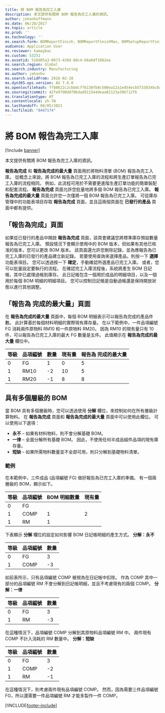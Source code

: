 ```yaml
---
title: 將 BOM 報告為完工入庫
description: 本文提供有關將 BOM 報告為完工入庫的資訊。
author: johanhoffmann
ms.date: 06/20/2017
ms.topic: article
ms.prod: ''
ms.technology: ''
ms.search.form: BOMReportFinish, BOMReportFinishMax, BOMSetupReportFinish
audience: Application User
ms.reviewer: kamaybac
ms.custom: 53251
ms.assetid: 510d05a3-0073-438d-b0c4-b6a6df1882ea
ms.search.region: Global
ms.search.industry: Manufacturing
ms.author: johanho
ms.search.validFrom: 2016-02-28
ms.dyn365.ops.version: AX 7.0.0
ms.openlocfilehash: ff88622c2cbbdcff6130fb8c500ea12a1e454ecb5f33834bc0a69718038c9e89
ms.sourcegitcommit: 42fe9790ddf0bdad911544deaa82123a396712fb
ms.translationtype: HT
ms.contentlocale: zh-TW
ms.lasthandoff: 08/05/2021
ms.locfileid: "8447174"
---
```

# <a name="report-boms-as-finished"></a>將 BOM 報告為完工入庫

[!include [banner](../includes/banner.md)]

本文提供有關將 BOM 報告為完工入庫的資訊。

**報告為完成** 和 **報告為完成的最大量** 頁面用於將物料清單 (BOM) 報告為完工入庫。 從概念上來說，將 BOM 報告為已完工入庫的流程和將生產訂單報告為已完工入庫的流程相同。 例如，此流程可用於不需要更進階生產訂單功能的簡單裝配和配套流程。 **報告為完成** 頁面允許您批量地將多個 BOM 報告為已完工入庫。 **報告為完成的最大量** 頁面允許您一次僅將一個 BOM 報告為已完工入庫。 可從庫存管理中的功能表項目存取 **報告為完成** 頁面，並且這兩個頁面在 **已發行的產品** 頁面中都有提供。

## <a name="report-as-finished-page"></a>「報告為完成」頁面
如果從已發行的產品中開啟 **報告為完成** 頁面，該頁會建議您將標準庫存預設數量報告為已完工入庫。 預設情況下會顯示使用中的 BOM 版本，但如果有其他已核准的版本，您可以更改 BOM 版本。 該頁面還允許您刪除記錄，並為應報告為已完工入庫的已發行的產品建立新記錄。 若要使用查詢來選擇產品，則按一下 **選擇** 功能表項目。 您可以透過按一下 **確定**，手動確認所選產品已完工入庫。 或者，您可以批量設定要執行的流程。 在確認完工入庫流程後，系統將產生 BOM 日記帳，其中已處理過帳到庫存。 此日記帳包含一個用於成品的明細項目，以及一個用於每個 BOM 明細的明細項目。 您可以控制日記帳是自動過帳還是保持開放狀態以進行其他調整。

## <a name="max-report-as-finished-page"></a>「報告為 完成的最大量」頁面
在 **報告為完成的最大量** 頁面中，每個 BOM 明細表示可以報告為完成的產品件數。 此計算基於每個材料明細的實際現有庫存量。 在以下範例中，一件品項編號 FG 消耗兩件原物料 RM10 和一件原物料 RM20。 因為 RM10 的現有量只有 10 件，可以報告為已完工入庫的最大 FG 數量是五件。 此值顯示在 **報告為完成的最大量** 欄位中。

| 等級 | 品項編號 | 數量 | 現有量 | 報告為 完成的最大量 |
|-------|-------------|----------|---------|-------------------------|
| 0     | FG          |  1       | 0       | 5                       |
| 1     | RM10        | -2       | 10      | 5                       |
| 1     | RM20        | -1       |  8      | 8                       |

## <a name="boms-that-have-multiple-levels"></a>具有多個層級的 BOM
當 BOM 具有多個層級時，您可以透過使用 **分解** 欄位，來控制如何在所有層級計算物料。 在 **報告為完成** 頁面和 **報告為完成的最大量** 頁面中可以使用此欄位。 可以使用以下選項：

-   **永不** – 如果有材料物料，則不會分解基礎 BOM。
-   **一律** – 全面分解所有基礎 BOM。 因此，不使用任何半成品組件品項的現有庫存量。
-   **短缺** – 如果所需物料數量並不全部可用，則只分解到基礎物料清單。

### <a name="example"></a>範例

在本範例中，三件成品 (品項編號 FG) 做好報告為已完工入庫的準備。 有一個兩層級的 BOM，顯示如下。

| 等級 | 品項編號 | BOM 明細數量 | 現有量 |
|-------|-------------|-------------------|---------|
| 0     | FG          |                   |         |
| 1     | COMP        | 1                 | 2       |
| 1     | RM          | 1                 |         |

下表顯示 **分解** 欄位的設定如何影響 BOM 日記帳明細的產生方式。 **分解：永不**

| 等級 | 品項編號 | 數量 |
|-------|-------------|----------|
| 0     | FG          | 3        |
| 1     | COMP        | -3       |

如前表所示，只有品項編號 COMP 被視為在日記帳中扣除。 作為 COMP 其中一部分的品項編號 RM 不會分解到日記帳明細，並且不考慮現有的兩個 COMP。 **分解：一律**

| 等級 | 品項編號 | 數量 |
|-------|-------------|----------|
| 0     | FG          | 3        |
| 1     | RM          | -3       |

在這種情況下，品項編號 COMP 分解到其原物料品項編號 RM 中。 兩件現有 COMP 不計入消耗的 RM 數量中。 **分解：短缺**

| 等級 | 品項編號 | 數量 |
|-------|-------------|----------|
| 0     | FG          | 3        |
| 1     | COMP        | -2       |
| 1     | RM          | -1       |

在這種情況下，則考慮兩件現有品項編號 COMP。 然而，因為需要三件品項編號 FG，所以還需要一件品項編號 RM 才能多製作一件 COMP。





[!INCLUDE[footer-include](../../includes/footer-banner.md)]